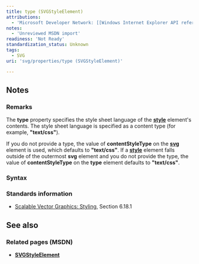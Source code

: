 ```yaml
---
title: type (SVGStyleElement)
attributions:
  - 'Microsoft Developer Network: [[Windows Internet Explorer API reference](http://msdn.microsoft.com/en-us/library/ie/hh828809%28v=vs.85%29.aspx) Article]'
notes:
  - 'Unreviewed MSDN import'
readiness: 'Not Ready'
standardization_status: Unknown
tags:
  - SVG
uri: 'svg/properties/type (SVGStyleElement)'

---
```

## Notes

### Remarks

The **type** property specifies the style sheet language of the [**style**](/svg/elements/style) element's contents. The style sheet language is specified as a content type (for example, **"text/css"**).

If you do not provide a type, the value of **contentStyleType** on the [**svg**](/svg/elements/svg) element is used, which defaults to **"text/css"**. If a [**style**](/svg/elements/style) element falls outside of the outermost **svg** element and you do not provide the type, the value of **contentStyleType** on the **type** element defaults to **"text/css"**.

### Syntax

### Standards information

-   [Scalable Vector Graphics: Styling](http://go.microsoft.com/fwlink/p/?linkid=204734), Section 6.18.1

## See also

### Related pages (MSDN)

-   [**SVGStyleElement**](/svg/elements/style)
